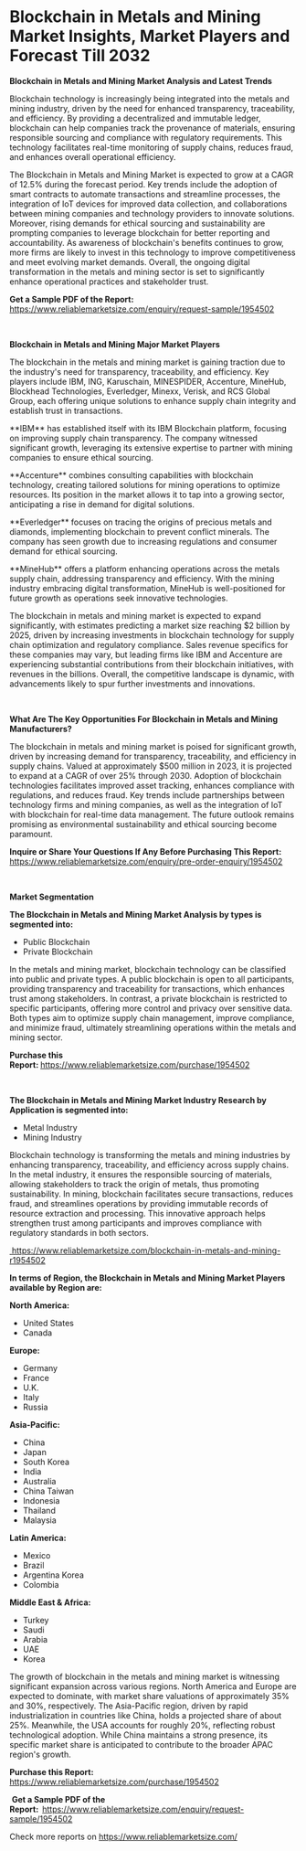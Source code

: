<p><h1>Blockchain in Metals and Mining Market Insights, Market Players and Forecast Till 2032</h1></p><p><strong>Blockchain in Metals and Mining Market Analysis and Latest Trends</strong></p>
<p><p>Blockchain technology is increasingly being integrated into the metals and mining industry, driven by the need for enhanced transparency, traceability, and efficiency. By providing a decentralized and immutable ledger, blockchain can help companies track the provenance of materials, ensuring responsible sourcing and compliance with regulatory requirements. This technology facilitates real-time monitoring of supply chains, reduces fraud, and enhances overall operational efficiency.</p><p>The Blockchain in Metals and Mining Market is expected to grow at a CAGR of 12.5% during the forecast period. Key trends include the adoption of smart contracts to automate transactions and streamline processes, the integration of IoT devices for improved data collection, and collaborations between mining companies and technology providers to innovate solutions. Moreover, rising demands for ethical sourcing and sustainability are prompting companies to leverage blockchain for better reporting and accountability. As awareness of blockchain's benefits continues to grow, more firms are likely to invest in this technology to improve competitiveness and meet evolving market demands. Overall, the ongoing digital transformation in the metals and mining sector is set to significantly enhance operational practices and stakeholder trust.</p></p>
<p><strong>Get a Sample PDF of the Report:&nbsp;</strong> <a href="https://www.reliablemarketsize.com/enquiry/request-sample/1954502?utm_campaign=3029&utm_medium=2&utm_source=Github&utm_content=ia&utm_term=09032025&utm_id=blockchain-in-metals-and-mining">https://www.reliablemarketsize.com/enquiry/request-sample/1954502</a></p>
<p>&nbsp;</p>
<p><strong>Blockchain in Metals and Mining Major Market Players</strong></p>
<p><p>The blockchain in the metals and mining market is gaining traction due to the industry's need for transparency, traceability, and efficiency. Key players include IBM, ING, Karuschain, MINESPIDER, Accenture, MineHub, Blockhead Technologies, Everledger, Minexx, Verisk, and RCS Global Group, each offering unique solutions to enhance supply chain integrity and establish trust in transactions.</p><p>**IBM** has established itself with its IBM Blockchain platform, focusing on improving supply chain transparency. The company witnessed significant growth, leveraging its extensive expertise to partner with mining companies to ensure ethical sourcing.</p><p>**Accenture** combines consulting capabilities with blockchain technology, creating tailored solutions for mining operations to optimize resources. Its position in the market allows it to tap into a growing sector, anticipating a rise in demand for digital solutions.</p><p>**Everledger** focuses on tracing the origins of precious metals and diamonds, implementing blockchain to prevent conflict minerals. The company has seen growth due to increasing regulations and consumer demand for ethical sourcing.</p><p>**MineHub** offers a platform enhancing operations across the metals supply chain, addressing transparency and efficiency. With the mining industry embracing digital transformation, MineHub is well-positioned for future growth as operations seek innovative technologies. </p><p>The blockchain in metals and mining market is expected to expand significantly, with estimates predicting a market size reaching $2 billion by 2025, driven by increasing investments in blockchain technology for supply chain optimization and regulatory compliance. Sales revenue specifics for these companies may vary, but leading firms like IBM and Accenture are experiencing substantial contributions from their blockchain initiatives, with revenues in the billions. Overall, the competitive landscape is dynamic, with advancements likely to spur further investments and innovations.</p></p>
<p>&nbsp;</p>
<p><strong>What Are The Key Opportunities For Blockchain in Metals and Mining Manufacturers?</strong></p>
<p><p>The blockchain in metals and mining market is poised for significant growth, driven by increasing demand for transparency, traceability, and efficiency in supply chains. Valued at approximately $500 million in 2023, it is projected to expand at a CAGR of over 25% through 2030. Adoption of blockchain technologies facilitates improved asset tracking, enhances compliance with regulations, and reduces fraud. Key trends include partnerships between technology firms and mining companies, as well as the integration of IoT with blockchain for real-time data management. The future outlook remains promising as environmental sustainability and ethical sourcing become paramount.</p></p>
<p><strong>Inquire or Share Your Questions If Any Before Purchasing This Report:</strong> <a href="https://www.reliablemarketsize.com/enquiry/pre-order-enquiry/1954502?utm_campaign=3029&utm_medium=2&utm_source=Github&utm_content=ia&utm_term=09032025&utm_id=blockchain-in-metals-and-mining">https://www.reliablemarketsize.com/enquiry/pre-order-enquiry/1954502</a></p>
<p>&nbsp;</p>
<p><strong>Market Segmentation</strong></p>
<p><strong>The Blockchain in Metals and Mining Market Analysis by types is segmented into:</strong></p>
<p><ul><li>Public Blockchain</li><li>Private Blockchain</li></ul></p>
<p><p>In the metals and mining market, blockchain technology can be classified into public and private types. A public blockchain is open to all participants, providing transparency and traceability for transactions, which enhances trust among stakeholders. In contrast, a private blockchain is restricted to specific participants, offering more control and privacy over sensitive data. Both types aim to optimize supply chain management, improve compliance, and minimize fraud, ultimately streamlining operations within the metals and mining sector.</p></p>
<p><strong>Purchase this Report:&nbsp;</strong><a href="https://www.reliablemarketsize.com/purchase/1954502?utm_campaign=3029&utm_medium=2&utm_source=Github&utm_content=ia&utm_term=09032025&utm_id=blockchain-in-metals-and-mining">https://www.reliablemarketsize.com/purchase/1954502</a></p>
<p>&nbsp;</p>
<p><strong>The Blockchain in Metals and Mining Market Industry Research by Application is segmented into:</strong></p>
<p><ul><li>Metal Industry</li><li>Mining Industry</li></ul></p>
<p><p>Blockchain technology is transforming the metals and mining industries by enhancing transparency, traceability, and efficiency across supply chains. In the metal industry, it ensures the responsible sourcing of materials, allowing stakeholders to track the origin of metals, thus promoting sustainability. In mining, blockchain facilitates secure transactions, reduces fraud, and streamlines operations by providing immutable records of resource extraction and processing. This innovative approach helps strengthen trust among participants and improves compliance with regulatory standards in both sectors.</p></p>
<p><a href="https://www.reliablemarketsize.com/blockchain-in-metals-and-mining-r1954502?utm_campaign=3029&utm_medium=2&utm_source=Github&utm_content=ia&utm_term=09032025&utm_id=blockchain-in-metals-and-mining">&nbsp;https://www.reliablemarketsize.com/blockchain-in-metals-and-mining-r1954502</a></p>
<p><strong>In terms of Region, the Blockchain in Metals and Mining Market Players available by Region are:</strong></p>
<p>
    <p> <strong> North America: </strong>
        <ul>
            <li>United States</li>
            <li>Canada</li>
        </ul>
        </p> 
    <p> <strong> Europe: </strong>
        <ul>
            <li>Germany</li>
            <li>France</li>
            <li>U.K.</li>
            <li>Italy</li>
            <li>Russia</li>
        </ul>
        </p> 
    <p> <strong> Asia-Pacific: </strong>
        <ul>
            <li>China</li>
            <li>Japan</li>
            <li>South Korea</li>
            <li>India</li>
            <li>Australia</li>
            <li>China Taiwan</li>
            <li>Indonesia</li>
            <li>Thailand</li>
            <li>Malaysia</li>
        </ul>
        </p> 
    <p> <strong> Latin America: </strong>
        <ul>
            <li>Mexico</li>
            <li>Brazil</li>
            <li>Argentina Korea</li>
            <li>Colombia</li>
        </ul>
        </p> 
    <p> <strong> Middle East & Africa: </strong>
        <ul>
            <li>Turkey</li>
            <li>Saudi</li>
            <li>Arabia</li>
            <li>UAE</li>
            <li>Korea</li>
        </ul>
    </p>
    </p>
<p><p>The growth of blockchain in the metals and mining market is witnessing significant expansion across various regions. North America and Europe are expected to dominate, with market share valuations of approximately 35% and 30%, respectively. The Asia-Pacific region, driven by rapid industrialization in countries like China, holds a projected share of about 25%. Meanwhile, the USA accounts for roughly 20%, reflecting robust technological adoption. While China maintains a strong presence, its specific market share is anticipated to contribute to the broader APAC region's growth.</p></p>
<p><strong>Purchase this Report: </strong><a href="https://www.reliablemarketsize.com/purchase/1954502?utm_campaign=3029&utm_medium=2&utm_source=Github&utm_content=ia&utm_term=09032025&utm_id=blockchain-in-metals-and-mining">https://www.reliablemarketsize.com/purchase/1954502</a></p>
<p>&nbsp;<strong>Get a Sample PDF of the Report:&nbsp;&nbsp;</strong><a href="https://www.reliablemarketsize.com/enquiry/request-sample/1954502?utm_campaign=3029&utm_medium=2&utm_source=Github&utm_content=ia&utm_term=09032025&utm_id=blockchain-in-metals-and-mining">https://www.reliablemarketsize.com/enquiry/request-sample/1954502</a></p>
<p><strong></strong></p>
<p>Check more reports on <a href="https://www.reliablemarketsize.com/?utm_campaign=3029&utm_medium=2&utm_source=Github&utm_content=ia&utm_term=09032025&utm_id=blockchain-in-metals-and-mining">https://www.reliablemarketsize.com/</a></p>